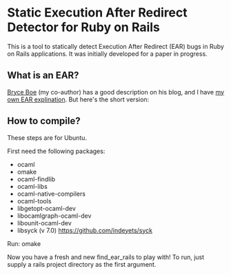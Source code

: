 # Static Execution After Redirect Detector for Ruby on Rails

This is a tool to statically detect Execution After Redirect (EAR)
bugs in Ruby on Rails applications. It was initially developed for a
paper in progress.

## What is an EAR?
[Bryce Boe][bboe-ear] (my co-author) has a good description on his blog, and I have [my own EAR explination][me-ear]. But here's the short version:

## How to compile?

These steps are for Ubuntu.

First need the following packages:
- ocaml
- omake
- ocaml-findlib
- ocaml-libs
- ocaml-native-compilers
- ocaml-tools
- libgetopt-ocaml-dev
- libocamlgraph-ocaml-dev
- libounit-ocaml-dev
- libsyck (v 7.0) https://github.com/indeyets/syck

Run:
    omake

Now you have a fresh and new find\_ear\_rails to play with! To run, just supply a rails project directory as the first argument.



[me-ear]: http://adamdoupe.com/overview-of-execution-after-redirect-web-appl
[bboe-ear]: http://www.bryceboe.com/2010/12/09/ucsbs-international-capture-the-flag-competition-2010-challenge-6-fear-the-ear/

